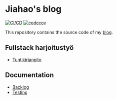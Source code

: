 # Jiahao's blog

[![CI/CD](https://github.com/TheJiahao/TheJiahao.github.io/actions/workflows/cicd.yml/badge.svg)](https://github.com/TheJiahao/TheJiahao.github.io/actions/workflows/cicd.yml)
[![codecov](https://codecov.io/gh/TheJiahao/TheJiahao.github.io/graph/badge.svg?token=M48R27ULMT)](https://codecov.io/gh/TheJiahao/TheJiahao.github.io)

This repository contains the source code of my [blog](https://thejiahao.github.io).

## Fullstack harjoitustyö

- [Tuntikirjanpito](https://helsinkifi-my.sharepoint.com/:x:/g/personal/jiahao_ad_helsinki_fi/EfxlAGlsZ-1OqF8D3fEOavsBbZQ-u6v1JAbhDKakP0KQ9Q?e=kw9ZnQ)

## Documentation

- [Backlog](https://github.com/users/TheJiahao/projects/2) 
- [Testing](/docs/testing.md)
